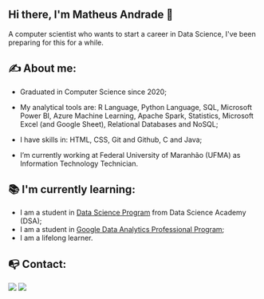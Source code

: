 ## Hi there, I'm Matheus Andrade 👋

A computer scientist who wants to start a career in Data Science, I've been preparing for this for a while.




## :writing_hand: About me:

* Graduated in Computer Science since 2020;

* My analytical tools are: R Language, Python Language, SQL, Microsoft Power BI, Azure Machine Learning, Apache Spark, Statistics, Microsoft Excel (and Google Sheet), Relational Databases and NoSQL;

* I have skills in: HTML, CSS, Git and Github, C and Java;

* I’m currently working at Federal University of Maranhão (UFMA) as Information Technology Technician.

  


## :books: I'm currently learning:

* I am a student in [Data Science Program](https://www.datascienceacademy.com.br/bundle/formacao-cientista-de-dados) from Data Science Academy (DSA);
* I am a student in [Google Data Analytics Professional Program](https://www.coursera.org/professional-certificates/google-data-analytics);
* I am a lifelong learner.



## :mailbox_with_no_mail: Contact:

  [<img src="https://img.shields.io/badge/linkedin-%230077B5.svg?&style=for-the-badge&logo=linkedin&logoColor=white" />](https://www.linkedin.com/in/andradecmatheus/) [<img src = "https://img.shields.io/badge/instagram-%23E4405F.svg?&style=for-the-badge&logo=instagram&logoColor=white">](https://www.instagram.com/andradecmatheus/) 



